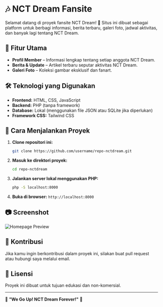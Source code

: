 # 🎶 NCT Dream Fansite

Selamat datang di proyek fansite NCT Dream! 🎉 Situs ini dibuat sebagai platform untuk berbagi informasi, berita terbaru, galeri foto, jadwal aktivitas, dan banyak lagi tentang NCT Dream.

## 🌟 Fitur Utama
- **Profil Member** – Informasi lengkap tentang setiap anggota NCT Dream.
- **Berita & Update** – Artikel terbaru seputar aktivitas NCT Dream.
- **Galeri Foto** – Koleksi gambar eksklusif dan fanart.


## 🛠️ Teknologi yang Digunakan
- **Frontend:** HTML, CSS, JavaScript
- **Backend:** PHP (tanpa framework)
- **Database:** Lokal (menggunakan file JSON atau SQLite jika diperlukan)
- **Framework CSS:** Tailwind CSS

## 📌 Cara Menjalankan Proyek
1. **Clone repositori ini:**
   ```sh
   git clone https://github.com/username/repo-nctdream.git
   ```
2. **Masuk ke direktori proyek:**
   ```sh
   cd repo-nctdream
   ```
3. **Jalankan server lokal menggunakan PHP:**
   ```sh
   php -S localhost:8000
   ```
4. **Buka di browser:** `http://localhost:8000`

## 📷 Screenshot
![Homepage Preview](https://via.placeholder.com/800x400)

## 💚 Kontribusi
Jika kamu ingin berkontribusi dalam proyek ini, silakan buat pull request atau hubungi saya melalui email.

## 📄 Lisensi
Proyek ini dibuat untuk tujuan edukasi dan non-komersial.

---
💎 **"We Go Up! NCT Dream Forever!"** 💎
